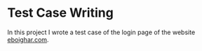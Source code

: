 # Test Case Writing

In this project I wrote a test case of the login page of the website [eboighar.com](https://eboighar.com/).
